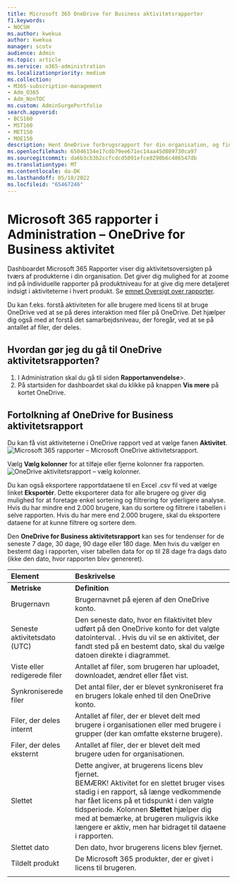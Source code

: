 ```yaml
---
title: Microsoft 365 OneDrive for Business aktivitetsrapporter
f1.keywords:
- NOCSH
ms.author: kwekua
author: kwekua
manager: scotv
audience: Admin
ms.topic: article
ms.service: o365-administration
ms.localizationpriority: medium
ms.collection:
- M365-subscription-management
- Adm_O365
- Adm_NonTOC
ms.custom: AdminSurgePortfolio
search.appverid:
- BCS160
- MST160
- MET150
- MOE150
description: Hent OneDrive forbrugsrapport for din organisation, og find ud af aktiviteten for hver OneDrive bruger, antallet af delte filer og lagerudnyttelsen.
ms.openlocfilehash: 65046154e17cdb79ee671ec14aa45d089730ca97
ms.sourcegitcommit: da6b3cb3b2ccfcdcd5091efce8290b6c486547db
ms.translationtype: MT
ms.contentlocale: da-DK
ms.lasthandoff: 05/18/2022
ms.locfileid: "65467246"
---
```

# <a name="microsoft-365-reports-in-the-admin-center---onedrive-for-business-activity"></a>Microsoft 365 rapporter i Administration – OneDrive for Business aktivitet

Dashboardet Microsoft 365 Rapporter viser dig aktivitetsoversigten på tværs af produkterne i din organisation. Det giver dig mulighed for at zoome ind på individuelle rapporter på produktniveau for at give dig mere detaljeret indsigt i aktiviteterne i hvert produkt. Se [emnet Oversigt over rapporter](activity-reports.md).
  
Du kan f.eks. forstå aktiviteten for alle brugere med licens til at bruge OneDrive ved at se på deres interaktion med filer på OneDrive. Det hjælper dig også med at forstå det samarbejdsniveau, der foregår, ved at se på antallet af filer, der deles.

## <a name="how-do-i-get-to-the-onedrive-activity-report"></a>Hvordan gør jeg du gå til OneDrive aktivitetsrapporten?

1. I Administration skal du gå til siden **Rapportanvendelse**\>.<a href="https://go.microsoft.com/fwlink/p/?linkid=2074756" target="_blank"></a> 
2. På startsiden for dashboardet skal du klikke på knappen **Vis mere** på kortet OneDrive.
  
## <a name="interpret-the-onedrive-for-business-activity-report"></a>Fortolkning af OneDrive for Business aktivitetsrapport

Du kan få vist aktiviteterne i OneDrive rapport ved at vælge fanen **Aktivitet**.<br/>![Microsoft 365 rapporter – Microsoft OneDrive aktivitetsrapport.](../../media/c89df0b0-2611-4acf-9ef7-17cedf7977be.png)

Vælg **Vælg kolonner** for at tilføje eller fjerne kolonner fra rapporten.  <br/> ![OneDrive aktivitetsrapport – vælg kolonner.](../../media/252f311f-ffde-4e5a-9158-2b822bf86964.png)

Du kan også eksportere rapportdataene til en Excel .csv fil ved at vælge linket **Eksportér**. Dette eksporterer data for alle brugere og giver dig mulighed for at foretage enkel sortering og filtrering for yderligere analyse. Hvis du har mindre end 2.000 brugere, kan du sortere og filtrere i tabellen i selve rapporten. Hvis du har mere end 2.000 brugere, skal du eksportere dataene for at kunne filtrere og sortere dem.

Den **OneDrive for Business aktivitetsrapport** kan ses for tendenser for de seneste 7 dage, 30 dage, 90 dage eller 180 dage. Men hvis du vælger en bestemt dag i rapporten, viser tabellen data for op til 28 dage fra dags dato (ikke den dato, hvor rapporten blev genereret).
  
|Element|Beskrivelse|
|:-----|:-----|
|**Metriske**|**Definition**|
|Brugernavn  <br/> |Brugernavnet på ejeren af den OneDrive konto.  <br/> |
|Seneste aktivitetsdato (UTC)  <br/> |Den seneste dato, hvor en filaktivitet blev udført på den OneDrive konto for det valgte datointerval. . Hvis du vil se en aktivitet, der fandt sted på en bestemt dato, skal du vælge datoen direkte i diagrammet.  <br/> |
|Viste eller redigerede filer  <br/> |Antallet af filer, som brugeren har uploadet, downloadet, ændret eller fået vist.   <br/> |
|Synkroniserede filer  <br/> |Det antal filer, der er blevet synkroniseret fra en brugers lokale enhed til den OneDrive konto. <br/> |
|Filer, der deles internt  <br/> | Antallet af filer, der er blevet delt med brugere i organisationen eller med brugere i grupper (der kan omfatte eksterne brugere).  <br/> |
|Filer, der deles eksternt  <br/> |Antallet af filer, der er blevet delt med brugere uden for organisationen. <br/>|
|Slettet  <br/> | Dette angiver, at brugerens licens blev fjernet.  <br/> BEMÆRK! Aktivitet for en slettet bruger vises stadig i en rapport, så længe vedkommende har fået licens på et tidspunkt i den valgte tidsperiode. Kolonnen **Slettet** hjælper dig med at bemærke, at brugeren muligvis ikke længere er aktiv, men har bidraget til dataene i rapporten.  <br/> |
|Slettet dato  <br/> |Den dato, hvor brugerens licens blev fjernet. <br/>|
|Tildelt produkt  <br/> |De Microsoft 365 produkter, der er givet i licens til brugeren.|
|||